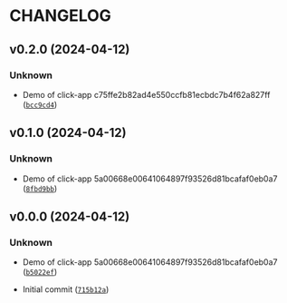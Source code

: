 # CHANGELOG



## v0.2.0 (2024-04-12)

### Unknown

* Demo of click-app c75ffe2b82ad4e550ccfb81ecbdc7b4f62a827ff ([`bcc9cd4`](https://github.com/AH-Merii/click-app-template-demo-auto/commit/bcc9cd48e91608e5e9480cb012dffeda189fd079))


## v0.1.0 (2024-04-12)

### Unknown

* Demo of click-app 5a00668e00641064897f93526d81bcafaf0eb0a7 ([`8fbd9bb`](https://github.com/AH-Merii/click-app-template-demo-auto/commit/8fbd9bb828bf33954b10401a628e259cf0e1835b))


## v0.0.0 (2024-04-12)

### Unknown

* Demo of click-app 5a00668e00641064897f93526d81bcafaf0eb0a7 ([`b5022ef`](https://github.com/AH-Merii/click-app-template-demo-auto/commit/b5022ef4a00b5e1f4c016212b58c356f7c74b0b9))

* Initial commit ([`715b12a`](https://github.com/AH-Merii/click-app-template-demo-auto/commit/715b12a5bfb1d14af52c47288b3211c0a2d0a4e6))
